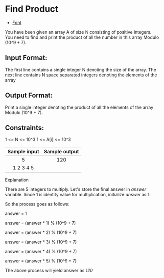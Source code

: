 # Find Product
  - [Font](https://www.hackerearth.com/practice/basic-programming/input-output/basics-of-input-output/practice-problems/algorithm/find-product/)

You have been given an array A of size N consisting of positive integers. You need to find and print the product of all the number in this array Modulo (10^9 + 7).

## Input Format:

The first line contains a single integer N denoting the size of the array. The next line contains N space separated integers denoting the elements of the array

## Output Format:

Print a single integer denoting the product of all the elements of the array Modulo (10^9 + 7).

## Constraints:

1 <= N <= 10^3
1 <= A[i] <= 10^3

| Sample input | Sample output |
| :----------: | :-----------: |
| 5            | 120           |
| 1 2 3 4 5    |

Explanation

There are 5 integers to multiply. Let's store the final answer in *answer* variable. Since 1 is identity value for multiplication, initialize *answer* as 1.

So the process goes as follows:

answer = 1

answer = (answer * 1) % (10^9 + 7)

answer = (answer * 2) % (10^9 + 7)

answer = (answer * 3) % (10^9 + 7)

answer = (answer * 4) % (10^9 + 7)

answer = (answer * 5) % (10^9 + 7)

The above process will yield answer as *120*
